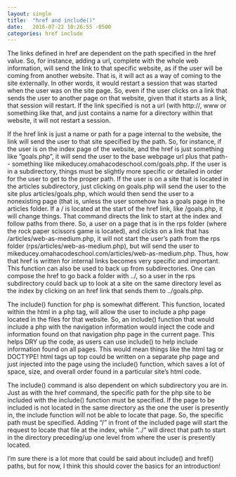 ```yaml
---
layout: single
title:  "href and include()"
date:   2016-07-22 10:26:55 -0500
categories: href include
---
```


The links defined in href are dependent on the path specified in the href value. So, for instance, adding a url, complete with the whole web information, will send the link to that specific website, as if the user will be coming from another website. That is, it will act as a way of coming to the site externally. In other words, it would restart a session that was started when the user was on the site page. So, even if the user clicks on a link that sends the user to another page on that website, given that it starts as a link, that session will restart. If the link specified is not a url (with http://, www or something like that, and just contains a name for a directory within that website, it will not restart a session.

If the href link is just a name or path for a page internal to the website, the link will send the user to that site specified by the path. So, for instance, if the user is on the index page of the website, and the href is just something like “goals.php”, it will send the user to the base webpage url plus that path-- something like mikeducey.omahacodeschool.com/goals.php. If the user is in a subdirectory, things must be slightly more specific or detailed in order for the user to get to the proper path. If the user is on a site that is located in the articles subdirectory, just clicking on goals.php will send the user to the site plus articles/goals.php, which would then send the user to a nonexisting page (that is, unless the user somehow has a goals page in the articles folder. If a / is located at the start of the href link, like /goals.php, it will change things. That command directs the link to start at the index and follow paths from there. So, a user on a page that is in the rps folder (where the rock paper scissors game is located), and clicks on a link that has /articles/web-as-medium.php, it will not start the user’s path from the rps folder (rps/articles/web-as-medium.php), but will send the user to mikeducey.omahacodeschool.com/articles/web-as-medium.php. Thus, how that href is written for internal links becomes very specific and important. This function can also be used to back up from subdirectories. One can compose the href to go back a folder with ../, so a user in the rps subdirectory could back up to look at a site on the same directory level as the index by clicking on an href link that sends them to ../goals.php.

The include() function for php is somewhat different. This function, located within the html in a php tag, will allow the user to include a php page located in the files for that website. So, an include() function that would include a php with the navigation information would inject the code and information found on that navigation php page in the current page. This helps DRY up the code, as users can use include() to help include information found on all pages. This would mean things like the html tag or DOCTYPE! html tags up top could be written on a separate php page and just injected into the page using the include() function, which saves a lot of space, size, and overall order found in a particular site’s html code.

The include() command is also dependent on which subdirectory you are in. Just as with the href command, the specific path for the php site to be included with the include() function must be specified. If the page to be included is not located in the same directory as the one the user is presently in, the include function will not be able to locate that page. So, the specific path must be specified. Adding “/” in front of the included page will start the request to locate that file at the index, while “../” will direct that path to start in the directory preceding/up one level from where the user is presently located.

I’m sure there is a lot more that could be said about include() and href() paths, but for now, I think this should cover the basics for an introduction!